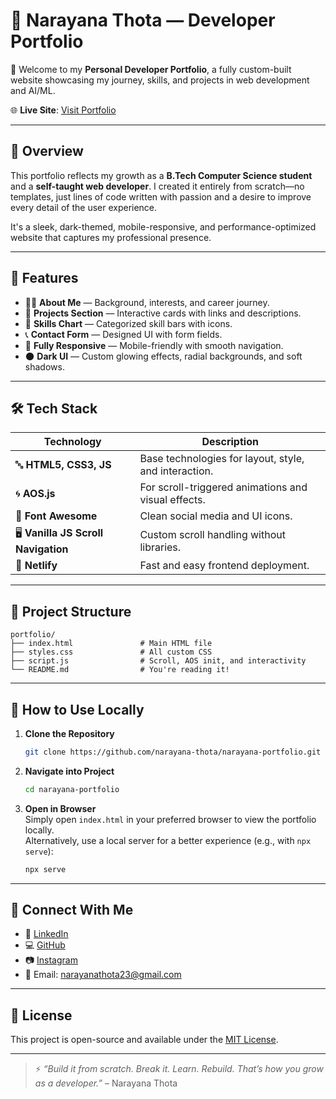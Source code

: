 # 🚀 Narayana Thota — Developer Portfolio

🎉 Welcome to my **Personal Developer Portfolio**, a fully custom-built website showcasing my journey, skills, and projects in web development and AI/ML.

🌐 **Live Site**: [Visit Portfolio](https://thotanarayana.netlify.app/)

---

## 📌 Overview

This portfolio reflects my growth as a **B.Tech Computer Science student** and a **self-taught web developer**. I created it entirely from scratch—no templates, just lines of code written with passion and a desire to improve every detail of the user experience.

It's a sleek, dark-themed, mobile-responsive, and performance-optimized website that captures my professional presence.

---

## 🎯 Features

- 🧑‍💻 **About Me** — Background, interests, and career journey.
- 🚀 **Projects Section** — Interactive cards with links and descriptions.
- 🧠 **Skills Chart** — Categorized skill bars with icons.
- 📞 **Contact Form** — Designed UI with form fields.
- 📱 **Fully Responsive** — Mobile-friendly with smooth navigation.
- 🌑 **Dark UI** — Custom glowing effects, radial backgrounds, and soft shadows.

---

## 🛠️ Tech Stack

| Technology                 | Description                                      |
|----------------------------|--------------------------------------------------|
| 🔤 **HTML5, CSS3, JS**     | Base technologies for layout, style, and interaction. |
| 🌀 **AOS.js**              | For scroll-triggered animations and visual effects. |
| 🎨 **Font Awesome**        | Clean social media and UI icons.                |
| 🖥 **Vanilla JS Scroll Navigation** | Custom scroll handling without libraries. |
| 🚀 **Netlify**             | Fast and easy frontend deployment.             |

---

## 📁 Project Structure

```
portfolio/
├── index.html               # Main HTML file
├── styles.css               # All custom CSS
├── script.js                # Scroll, AOS init, and interactivity
└── README.md                # You're reading it!
```

---

## 🚀 How to Use Locally

1. **Clone the Repository**  
   ```bash
   git clone https://github.com/narayana-thota/narayana-portfolio.git
   ```

2. **Navigate into Project**  
   ```bash
   cd narayana-portfolio
   ```

3. **Open in Browser**  
   Simply open `index.html` in your preferred browser to view the portfolio locally.  
   Alternatively, use a local server for a better experience (e.g., with `npx serve`):
   ```bash
   npx serve
   ```

---

## 🔗 Connect With Me

- 🔗 [LinkedIn](https://www.linkedin.com/in/narayana-thota-15a15a26a?lipi=urn%3Ali%3Apage%3Ad_flagship3_profile_view_base_contact_details%3BJHdzF58vShiBXaZRin9i9Q%3D%3D)
- 💻 [GitHub](https://github.com/narayana-thota)
- 📷 [Instagram](https://www.instagram.com/narayana_ane_nenu/)
- 📧 Email: [narayanathota23@gmail.com](mailto:narayananthota23@gmail.com)

---

## 📄 License

This project is open-source and available under the [MIT License](LICENSE).

---

> ⚡ *“Build it from scratch. Break it. Learn. Rebuild. That’s how you grow as a developer.”* – Narayana Thota


